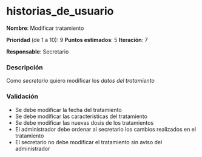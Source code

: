 # historias_de_usuario

**Nombre**: Modificar tratamiento

**Prioridad** (de 1 a 10): 9
**Puntos estimados**: 5
**Iteración**: 7

**Responsable**: Secretario

### Descripción

Como *secretario* quiero modificar los *datos del tratamiento* 

### Validación

* Se debe modificar la fecha del tratamiento
* Se debe modificar las caracteristicas del tratamiento
* Se debe modificar las nuevas dosis de los tratamientos
* El administrador debe ordenar al secretario los cambios realizados en el tratamiento
* El secretario no debe modificar el tratamiento sin aviso del administrador
